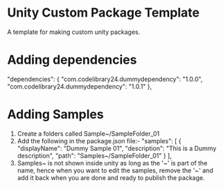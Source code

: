 # Unity Custom Package Template

A template for making custom unity packages.

# Adding dependencies

 "dependencies": {
     "com.codelibrary24.dummydependency": "1.0.0",
     "com.codelibrary24.dummydependency": "1.0.1"
 },


 # Adding Samples

 1. Create a folders called Sample~/SampleFolder_01
 2. Add the following in the package.json file:-
     "samples": [
     {
            "displayName": "Dummy Sample 01",
            "description": "This is a Dummy description",
            "path": "Samples~/SampleFolder_01"
        }
    ],
 4. Samples~ is not shown inside unity as long as the '~' is part of the name, hence when you want to edit the samples, remove the '~' and add it back when you are done and ready to publish the package.
    

